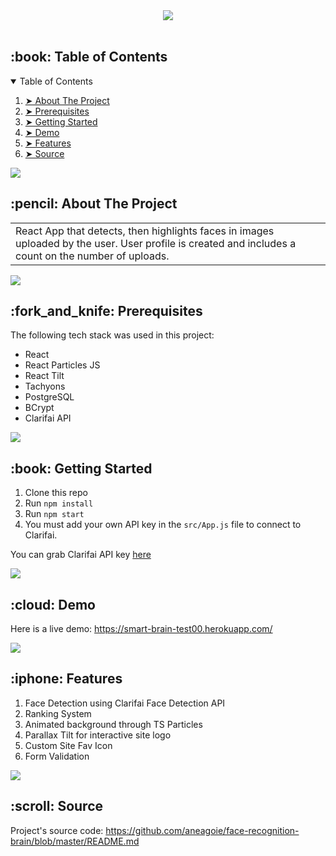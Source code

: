 <div align='center'>
<img src='https://i.imgur.com/GRWbMmq.png' >
</div>

<br />

<!-- TABLE OF CONTENTS -->
<h2 id="table-of-contents"> :book: Table of Contents</h2>

<details open="open">
  <summary>Table of Contents</summary>
  <ol>
    <li><a href="#about-the-project"> ➤ About The Project</a></li>
    <li><a href="#prerequisites"> ➤ Prerequisites</a></li>
    <li><a href="#getting-started"> ➤ Getting Started</a></li>
    <li><a href="#demo"> ➤ Demo</a></li>
    <li><a href="#features"> ➤ Features</a></li>
    <li><a href="#source"> ➤ Source</a></li>
  </ol>
</details>


<img src='https://i.imgur.com/DwCJ72P.png'>

<!-- ABOUT THE PROJECT -->
<h2 id="about-the-project"> :pencil: About The Project</h2>

<!--
<p align="justify"> 
  This application was built as the capstone project for the Thinkful Software Engineering Flex Program. It was designed to be used by restaurant personnel to keep track of reservations and table seating, when a request is made by a customer.
</p>
-->

<table>
<tr>
<td>
  React App that detects, then highlights faces in images uploaded by the user. User profile is created and includes a count on the number of uploads.
  
  
</td>
</tr>
</table>

<img src='https://i.imgur.com/DwCJ72P.png'>


<!-- PREREQUISITES -->
<h2 id="prerequisites"> :fork_and_knife: Prerequisites</h2>

The following tech stack was used in this project:
* React
* React Particles JS
* React Tilt
* Tachyons
* PostgreSQL
* BCrypt
* Clarifai API

<img src='https://i.imgur.com/DwCJ72P.png'>


<!-- GETTING STARTED -->
<h2 id="getting-started"> :book: Getting Started</h2>

1. Clone this repo
2. Run `npm install`
3. Run `npm start`
4. You must add your own API key in the `src/App.js` file to connect to Clarifai.

You can grab Clarifai API key [here](https://www.clarifai.com/)
     
<img src='https://i.imgur.com/DwCJ72P.png'>


<!-- DEMO -->
<h2 id="demo"> :cloud: Demo</h2>

Here is a live demo: <a href="https://smart-brain-test00.herokuapp.com/">https://smart-brain-test00.herokuapp.com/</a>

<!--
<div>
<img src='https://i.imgur.com/h2v1MCm.gifg'>
</div>
-->

<img src='https://i.imgur.com/DwCJ72P.png'>


<!-- FEATURES -->
<h2 id="features"> :iphone: Features</h2>

1. Face Detection using Clarifai Face Detection API  
1. Ranking System       
1. Animated background through TS Particles 
1. Parallax Tilt for interactive site logo
1. Custom Site Fav Icon
1. Form Validation


<img src='https://i.imgur.com/DwCJ72P.png'>


<!-- SOURCE -->
<h2 id="source"> :scroll: Source</h2>

Project's source code: <a href="https://github.com/aneagoie/face-recognition-brain/blob/master/README.md">https://github.com/aneagoie/face-recognition-brain/blob/master/README.md</a>
